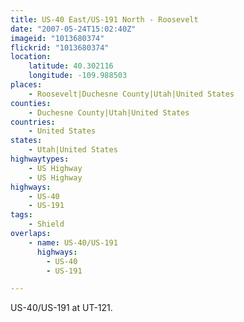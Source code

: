```yaml
---
title: US-40 East/US-191 North - Roosevelt
date: "2007-05-24T15:02:40Z"
imageid: "1013680374"
flickrid: "1013680374"
location:
    latitude: 40.302116
    longitude: -109.988503
places:
    - Roosevelt|Duchesne County|Utah|United States
counties:
    - Duchesne County|Utah|United States
countries:
    - United States
states:
    - Utah|United States
highwaytypes:
    - US Highway
    - US Highway
highways:
    - US-40
    - US-191
tags:
    - Shield
overlaps:
    - name: US-40/US-191
      highways:
        - US-40
        - US-191

---
```

US-40/US-191 at UT-121.